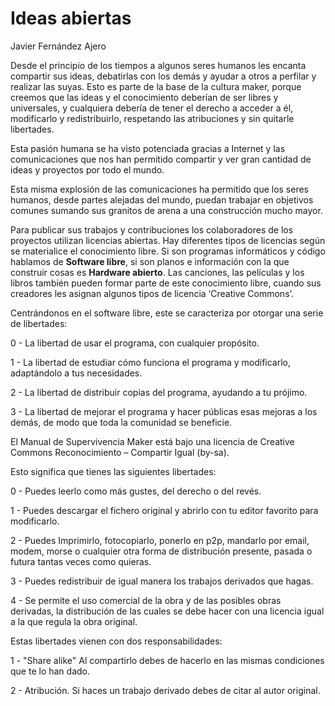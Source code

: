# Ideas abiertas
Javier Fernández Ajero

Desde el principio de los tiempos a algunos seres humanos les encanta compartir sus ideas, debatirlas con los demás y ayudar a otros a perfilar y realizar las suyas. Esto es parte de la base de la cultura maker, porque creemos que las ideas y el conocimiento deberían de ser libres y universales, y cualquiera debería de tener el derecho a acceder a él, modificarlo y redistribuirlo, respetando las atribuciones y sin quitarle libertades.

Esta pasión humana se ha visto potenciada gracias a Internet y las comunicaciones que nos han permitido compartir y ver gran cantidad de ideas y proyectos por todo el mundo.

Esta misma explosión de las comunicaciones ha permitido que los seres humanos, desde partes alejadas del mundo, puedan trabajar en objetivos comunes sumando sus granitos de arena a una construcción mucho mayor.

Para publicar sus trabajos y contribuciones los colaboradores de los proyectos utilizan licencias abiertas. Hay diferentes tipos de licencias según se materialice el conocimiento libre. Si son programas informáticos y código hablamos de **Software libre**, si son planos e información con la que construir cosas es **Hardware abierto**. Las canciones, las películas y los libros también pueden formar parte de este conocimiento libre, cuando sus creadores les asignan algunos tipos de licencia ‘Creative Commons’.

Centrándonos en el software libre, este se caracteriza por otorgar una serie de libertades:

0 - La libertad de usar el programa, con cualquier propósito.

1 - La libertad de estudiar cómo funciona el programa y modificarlo, adaptándolo a tus necesidades.

2 - La libertad de distribuir copias del programa, ayudando a tu prójimo.

3 - La libertad de mejorar el programa y hacer públicas esas mejoras a los demás, de modo que toda la comunidad se beneficie.

El Manual de Supervivencia Maker está bajo una licencia de Creative Commons Reconocimiento – Compartir Igual (by-sa).

Esto significa que tienes las siguientes libertades:

0 - Puedes leerlo como más gustes, del derecho o del revés.

1 - Puedes descargar el fichero original y abrirlo con tu editor favorito para modificarlo.

2 - Puedes Imprimirlo, fotocopiarlo, ponerlo en p2p, mandarlo por email, modem, morse o cualquier otra forma de distribución presente, pasada o futura tantas veces como quieras.

3 - Puedes redistribuir de igual manera los trabajos derivados que hagas.

4 - Se permite el uso comercial de la obra y de las posibles obras derivadas, la distribución de las cuales se debe hacer con una licencia igual a la que regula la obra original.

Estas libertades vienen con dos responsabilidades:

1 - "Share alike" Al compartirlo debes de hacerlo en las mismas condiciones que te lo han dado.

2 - Atribución. Si haces un trabajo derivado debes de citar al autor original.